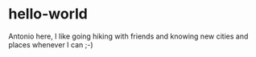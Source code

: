 # hello-world

Antonio here, I like going hiking with friends and knowing new cities and places whenever I can ;-)
